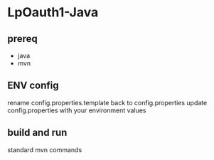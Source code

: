 # LpOauth1-Java

## prereq
* java
* mvn

## ENV config
rename config.properties.template back to config.properties
update config.properties with your environment values

## build and run
standard mvn commands
